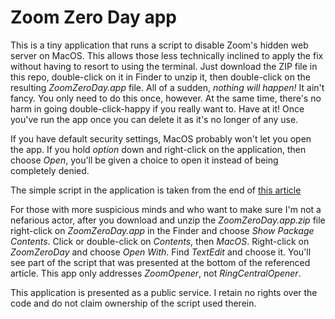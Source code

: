 # Zoom Zero Day app

This is a tiny application that runs a script to disable Zoom's hidden web server on MacOS. This allows those less technically inclined to apply the fix without having to resort to using the terminal. Just download the ZIP file in this repo, double-click on it in Finder to unzip it, then double-click on the resulting _ZoomZeroDay.app_ file. All of a sudden, _nothing will happen!_ It ain't fancy. You only need to do this once, however. At the same time, there's no harm in going double-click-happy if you really want to. Have at it! Once you've run the app once you can delete it as it's no longer of any use.

If you have default security settings, MacOS probably won't let you open the app. If you hold _option_ down and right-click on the application, then choose _Open_, you'll be given a choice to open it instead of being completely denied.

The simple script in the application is taken from the end of [this article](https://medium.com/@jonathan.leitschuh/zoom-zero-day-4-million-webcams-maybe-an-rce-just-get-them-to-visit-your-website-ac75c83f4ef5)

For those with more suspicious minds and who want to make sure I'm not a nefarious actor, after you download and unzip the _ZoomZeroDay.app.zip_ file right-click on _ZoomZeroDay.app_ in the Finder and choose _Show Package Contents_. Click or double-click on _Contents_, then _MacOS_. Right-click on _ZoomZeroDay_ and choose _Open With_. Find _TextEdit_ and choose it. You'll see part of the script that was presented at the bottom of the referenced article. This app only addresses _ZoomOpener_, not _RingCentralOpener_.

This application is presented as a public service. I retain no rights over the code and do not claim ownership of the script used therein.
